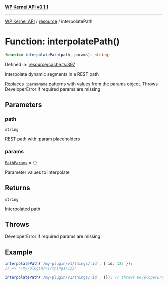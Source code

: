 [**WP Kernel API v0.1.1**](../../README.md)

---

[WP Kernel API](../../README.md) / [resource](../README.md) / interpolatePath

# Function: interpolatePath()

```ts
function interpolatePath(path, params): string;
```

Defined in: [resource/cache.ts:397](https://github.com/theGeekist/wp-kernel/blob/main/packages/kernel/src/resource/cache.ts#L397)

Interpolate dynamic segments in a REST path

Replaces `:paramName` patterns with values from the params object.
Throws DeveloperError if required params are missing.

## Parameters

### path

`string`

REST path with :param placeholders

### params

[`PathParams`](../type-aliases/PathParams.md) = `{}`

Parameter values to interpolate

## Returns

`string`

Interpolated path

## Throws

DeveloperError if required params are missing

## Example

```ts
interpolatePath('/my-plugin/v1/things/:id', { id: 123 });
// => '/my-plugin/v1/things/123'

interpolatePath('/my-plugin/v1/things/:id', {}); // throws DeveloperError
```
